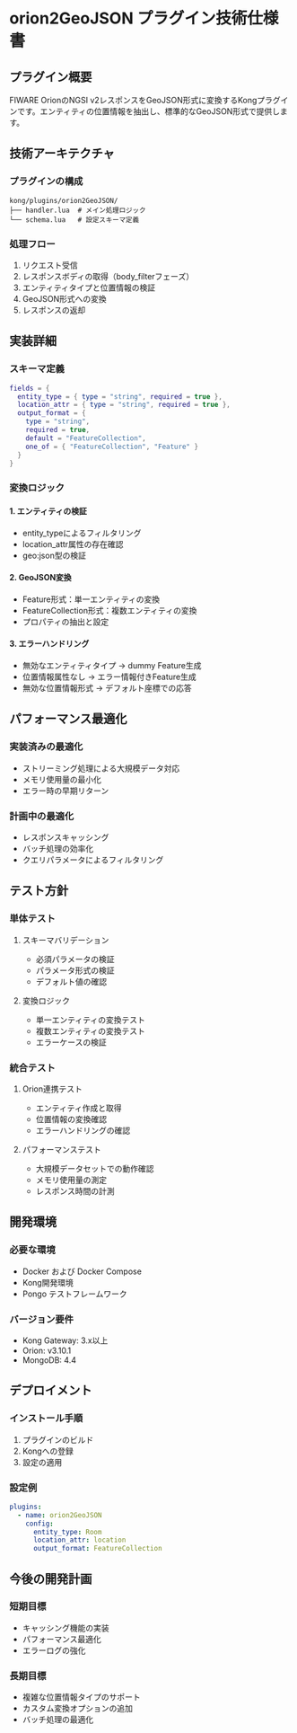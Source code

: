 # orion2GeoJSON プラグイン技術仕様書

## プラグイン概要

FIWARE OrionのNGSI v2レスポンスをGeoJSON形式に変換するKongプラグインです。エンティティの位置情報を抽出し、標準的なGeoJSON形式で提供します。

## 技術アーキテクチャ

### プラグインの構成
```
kong/plugins/orion2GeoJSON/
├── handler.lua  # メイン処理ロジック
└── schema.lua   # 設定スキーマ定義
```

### 処理フロー
1. リクエスト受信
2. レスポンスボディの取得（body_filterフェーズ）
3. エンティティタイプと位置情報の検証
4. GeoJSON形式への変換
5. レスポンスの返却

## 実装詳細

### スキーマ定義
```lua
fields = {
  entity_type = { type = "string", required = true },
  location_attr = { type = "string", required = true },
  output_format = { 
    type = "string", 
    required = true,
    default = "FeatureCollection",
    one_of = { "FeatureCollection", "Feature" }
  }
}
```

### 変換ロジック

#### 1. エンティティの検証
- entity_typeによるフィルタリング
- location_attr属性の存在確認
- geo:json型の検証

#### 2. GeoJSON変換
- Feature形式：単一エンティティの変換
- FeatureCollection形式：複数エンティティの変換
- プロパティの抽出と設定

#### 3. エラーハンドリング
- 無効なエンティティタイプ → dummy Feature生成
- 位置情報属性なし → エラー情報付きFeature生成
- 無効な位置情報形式 → デフォルト座標での応答

## パフォーマンス最適化

### 実装済みの最適化
- ストリーミング処理による大規模データ対応
- メモリ使用量の最小化
- エラー時の早期リターン

### 計画中の最適化
- レスポンスキャッシング
- バッチ処理の効率化
- クエリパラメータによるフィルタリング

## テスト方針

### 単体テスト
1. スキーマバリデーション
   - 必須パラメータの検証
   - パラメータ形式の検証
   - デフォルト値の確認

2. 変換ロジック
   - 単一エンティティの変換テスト
   - 複数エンティティの変換テスト
   - エラーケースの検証

### 統合テスト
1. Orion連携テスト
   - エンティティ作成と取得
   - 位置情報の変換確認
   - エラーハンドリングの確認

2. パフォーマンステスト
   - 大規模データセットでの動作確認
   - メモリ使用量の測定
   - レスポンス時間の計測

## 開発環境

### 必要な環境
- Docker および Docker Compose
- Kong開発環境
- Pongo テストフレームワーク

### バージョン要件
- Kong Gateway: 3.x以上
- Orion: v3.10.1
- MongoDB: 4.4

## デプロイメント

### インストール手順
1. プラグインのビルド
2. Kongへの登録
3. 設定の適用

### 設定例
```yaml
plugins:
  - name: orion2GeoJSON
    config:
      entity_type: Room
      location_attr: location
      output_format: FeatureCollection
```

## 今後の開発計画

### 短期目標
- キャッシング機能の実装
- パフォーマンス最適化
- エラーログの強化

### 長期目標
- 複雑な位置情報タイプのサポート
- カスタム変換オプションの追加
- バッチ処理の最適化